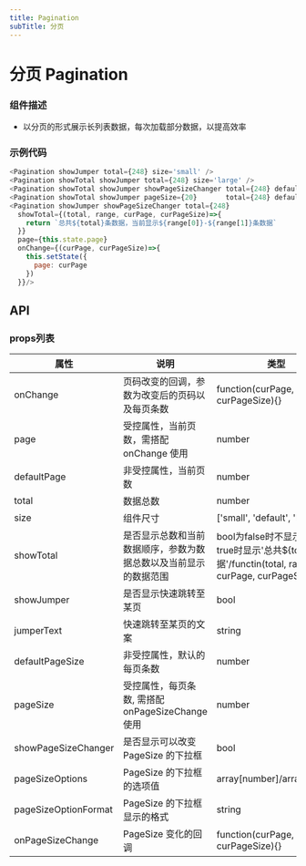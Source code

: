 ```yaml
---
title: Pagination
subTitle: 分页
---
```


# 分页 Pagination

### 组件描述
- 以分页的形式展示长列表数据，每次加载部分数据，以提高效率

### 示例代码

```js
<Pagination showJumper total={248} size='small' />
<Pagination showTotal showJumper total={248} size='large' />
<Pagination showTotal showJumper showPageSizeChanger total={248} defaultPage={4} />
<Pagination showTotal showJumper pageSize={20}       total={248} defaultPage={1} />
<Pagination showJumper showPageSizeChanger total={248}
  showTotal={(total, range, curPage, curPageSize)=>{
    return `总共${total}条数据，当前显示${range[0]}-${range[1]}条数据`
  }}
  page={this.state.page}
  onChange={(curPage, curPageSize)=>{
    this.setState({
      page: curPage
    })
  }}/>
```

## API

### props列表

属性 | 说明 | 类型 | 默认值
----|-----|------|------
| onChange | 页码改变的回调，参数为改变后的页码以及每页条数 | function(curPage, curPageSize){} |  |
| page | 受控属性，当前页数，需搭配 onChange 使用 | number |  |
| defaultPage | 非受控属性，当前页数 | number | 1 |
| total | 数据总数 | number | 0 |
| size | 组件尺寸 | ['small', 'default', 'large'] | 'default' |
| showTotal | 是否显示总数和当前数据顺序，参数为数据总数以及当前显示的数据范围 | bool为false时不显示，为true时显示'总共${total}条数据'/functin(total, range, curPage, curPageSize){} | false |
| showJumper | 是否显示快速跳转至某页 | bool | false |
| jumperText | 快速跳转至某页的文案 | string | '跳转至' |
| defaultPageSize | 非受控属性，默认的每页条数 | number | 10 |
| pageSize | 受控属性，每页条数, 需搭配 onPageSizeChange 使用 | number |  |
| showPageSizeChanger | 是否显示可以改变 PageSize 的下拉框 | bool | false |
| pageSizeOptions | PageSize 的下拉框的选项值 | array[number]/array[string] | [10, 30, 50] |
| pageSizeOptionFormat | PageSize 的下拉框显示的格式 | string | '${pageSize}条/页' |
| onPageSizeChange | PageSize 变化的回调 | function(curPage, curPageSize){} |  |

